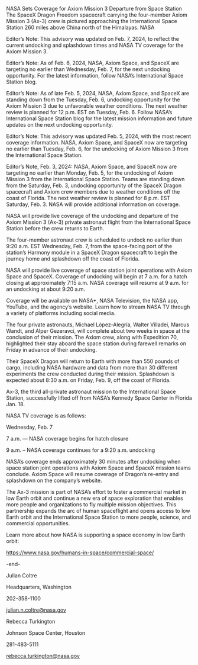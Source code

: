 NASA Sets Coverage for Axiom Mission 3 Departure from Space Station 
 The SpaceX Dragon Freedom spacecraft carrying the four-member Axiom Mission 3 (Ax-3) crew is pictured approaching the International Space Station 260 miles above China north of the Himalayas. NASA

Editor’s Note: This advisory was updated on Feb. 7, 2024, to reflect the current undocking and splashdown times and NASA TV coverage for the Axiom Mission 3.

Editor’s Note: As of Feb. 6, 2024, NASA, Axiom Space, and SpaceX are targeting no earlier than Wednesday, Feb. 7, for the next undocking opportunity. For the latest information, follow NASA’s International Space Station blog.

Editor’s Note: As of late Feb. 5, 2024, NASA, Axiom Space, and SpaceX are standing down from the Tuesday, Feb. 6, undocking opportunity for the Axiom Mission 3 due to unfavorable weather conditions. The next weather review is planned for 12 p.m. EST on Tuesday, Feb. 6. Follow NASA’s International Space Station blog for the latest mission information and future updates on the next undocking opportunity.

Editor’s Note: This advisory was updated Feb. 5, 2024, with the most recent coverage information. NASA, Axiom Space, and SpaceX now are targeting no earlier than Tuesday, Feb. 6, for the undocking of Axiom Mission 3 from the International Space Station.

Editor’s Note, Feb. 3, 2024: NASA, Axiom Space, and SpaceX now are targeting no earlier than Monday, Feb. 5, for the undocking of Axiom Mission 3 from the International Space Station. Teams are standing down from the Saturday, Feb. 3, undocking opportunity of the SpaceX Dragon spacecraft and Axiom crew members due to weather conditions off the coast of Florida. The next weather review is planned for 8 p.m. EST Saturday, Feb. 3. NASA will provide additional information on coverage.

NASA will provide live coverage of the undocking and departure of the Axiom Mission 3 (Ax-3) private astronaut flight from the International Space Station before the crew returns to Earth.

The four-member astronaut crew is scheduled to undock no earlier than 9:20 a.m. EST Wednesday, Feb. 7, from the space-facing port of the station’s Harmony module in a SpaceX Dragon spacecraft to begin the journey home and splashdown off the coast of Florida.

NASA will provide live coverage of space station joint operations with Axiom Space and SpaceX. Coverage of undocking will begin at 7 a.m. for a hatch closing at approximately 7:15 a.m. NASA coverage will resume at 9 a.m. for an undocking at about 9:20 a.m.

Coverage will be available on NASA+, NASA Television, the NASA app, YouTube, and the agency’s website. Learn how to stream NASA TV through a variety of platforms including social media.

The four private astronauts, Michael López-Alegría, Walter Villadei, Marcus Wandt, and Alper Gezeravci, will complete about two weeks in space at the conclusion of their mission. The Axiom crew, along with Expedition 70, highlighted their stay aboard the space station during farewell remarks on Friday in advance of their undocking.

Their SpaceX Dragon will return to Earth with more than 550 pounds of cargo, including NASA hardware and data from more than 30 different experiments the crew conducted during their mission. Splashdown is expected about 8:30 a.m. on Friday, Feb. 9, off the coast of Florida.

Ax-3, the third all-private astronaut mission to the International Space Station, successfully lifted off from NASA’s Kennedy Space Center in Florida Jan. 18.

NASA TV coverage is as follows:

Wednesday, Feb. 7

7 a.m. — NASA coverage begins for hatch closure

9 a.m. – NASA coverage continues for a 9:20 a.m. undocking

NASA’s coverage ends approximately 30 minutes after undocking when space station joint operations with Axiom Space and SpaceX mission teams conclude. Axiom Space will resume coverage of Dragon’s re-entry and splashdown on the company’s website.

The Ax-3 mission is part of NASA’s effort to foster a commercial market in low Earth orbit and continue a new era of space exploration that enables more people and organizations to fly multiple mission objectives. This partnership expands the arc of human spaceflight and opens access to low Earth orbit and the International Space Station to more people, science, and commercial opportunities.

Learn more about how NASA is supporting a space economy in low Earth orbit:

https://www.nasa.gov/humans-in-space/commercial-space/

-end-

Julian Coltre

Headquarters, Washington

202-358-1100

julian.n.coltre@nasa.gov

Rebecca Turkington

Johnson Space Center, Houston

281-483-5111

rebecca.turkington@nasa.gov